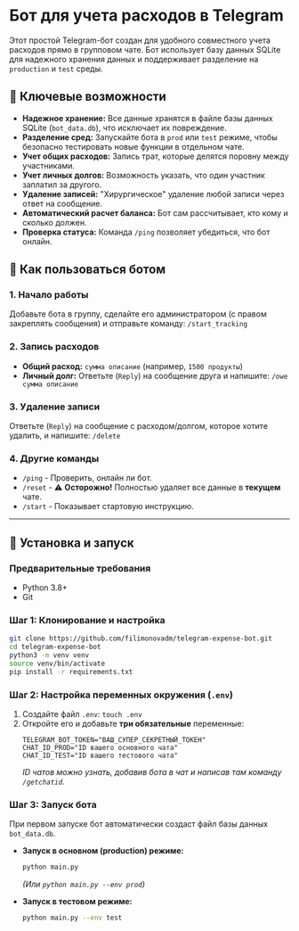 # Бот для учета расходов в Telegram

Этот простой Telegram-бот создан для удобного совместного учета расходов прямо в групповом чате. Бот использует базу данных SQLite для надежного хранения данных и поддерживает разделение на `production` и `test` среды.

## 🚀 Ключевые возможности

*   **Надежное хранение:** Все данные хранятся в файле базы данных SQLite (`bot_data.db`), что исключает их повреждение.
*   **Разделение сред:** Запускайте бота в `prod` или `test` режиме, чтобы безопасно тестировать новые функции в отдельном чате.
*   **Учет общих расходов:** Запись трат, которые делятся поровну между участниками.
*   **Учет личных долгов:** Возможность указать, что один участник заплатил за другого.
*   **Удаление записей:** "Хирургическое" удаление любой записи через ответ на сообщение.
*   **Автоматический расчет баланса:** Бот сам рассчитывает, кто кому и сколько должен.
*   **Проверка статуса:** Команда `/ping` позволяет убедиться, что бот онлайн.

## 🤖 Как пользоваться ботом

### 1. Начало работы
Добавьте бота в группу, сделайте его администратором (с правом закреплять сообщения) и отправьте команду:
`/start_tracking`

### 2. Запись расходов
*   **Общий расход:** `сумма описание` (например, `1500 продукты`)
*   **Личный долг:** Ответьте (`Reply`) на сообщение друга и напишите: `/owe сумма описание`

### 3. Удаление записи
Ответьте (`Reply`) на сообщение с расходом/долгом, которое хотите удалить, и напишите:
`/delete`

### 4. Другие команды
*   `/ping` - Проверить, онлайн ли бот.
*   `/reset` - ⚠️ **Осторожно!** Полностью удаляет все данные в **текущем** чате.
*   `/start` - Показывает стартовую инструкцию.

---

## 🔧 Установка и запуск

### Предварительные требования
*   Python 3.8+
*   Git

### Шаг 1: Клонирование и настройка
```bash
git clone https://github.com/filimonovadm/telegram-expense-bot.git
cd telegram-expense-bot
python3 -m venv venv
source venv/bin/activate
pip install -r requirements.txt
```

### Шаг 2: Настройка переменных окружения (`.env`)
1.  Создайте файл `.env`: `touch .env`
2.  Откройте его и добавьте **три обязательные** переменные:
    ```env
    TELEGRAM_BOT_TOKEN="ВАШ_СУПЕР_СЕКРЕТНЫЙ_ТОКЕН"
    CHAT_ID_PROD="ID вашего основного чата"
    CHAT_ID_TEST="ID вашего тестового чата"
    ```
    *ID чатов можно узнать, добавив бота в чат и написав там команду `/getchatid`.*

### Шаг 3: Запуск бота
При первом запуске бот автоматически создаст файл базы данных `bot_data.db`.

*   **Запуск в основном (production) режиме:**
    ```bash
    python main.py
    ```
    *(Или `python main.py --env prod`)*

*   **Запуск в тестовом режиме:**
    ```bash
    python main.py --env test
    ```
